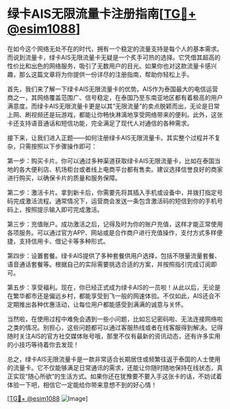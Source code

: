 # 绿卡AIS无限流量卡注册指南[[TG💪+ @esim1088](https://t.me/s/esim1088)]

在如今这个网络无处不在的时代，拥有一个稳定的流量支持是每个人的基本需求。而说到流量卡，绿卡AIS无限流量卡无疑是一个炙手可热的选择。它凭借其超高的性价比和出色的网络服务，吸引了无数用户的目光。如果你也对这款流量卡感兴趣，那么这篇文章将为你提供一份详尽的注册指南，帮助你轻松上手。

首先，我们来了解一下绿卡AIS无限流量卡的优势。AIS作为泰国最大的电信运营商之一，其网络覆盖范围广、信号稳定，在泰国乃至东南亚地区都有着极高的用户满意度。而绿卡AIS无限流量卡更是以其“无限流量”的卖点脱颖而出，无论是日常上网、刷视频还是玩游戏，都能让你畅快淋漓地享受网络带来的便利。此外，这张卡还支持语音通话和短信功能，完全满足了现代人对通信的各种需求。

接下来，让我们进入正题——如何注册绿卡AIS无限流量卡。其实整个过程并不复杂，只需按照以下步骤操作即可：

第一步：购买卡片。你可以通过多种渠道获取绿卡AIS无限流量卡，比如在泰国当地的各大便利店、机场柜台或者线上电商平台都有售卖。建议选择信誉良好的商家进行购买，以确保卡片的质量和服务保障。

第二步：激活卡片。拿到新卡后，你需要先将其插入手机或设备中，并拨打指定号码完成激活流程。通常情况下，运营商会发送一条包含激活码的短信到你的手机号码上，按照提示输入即可完成激活。

第三步：充值账户。成功激活之后，记得及时为你的账户充值，这样才能正常使用各项服务。可以通过官方APP、网站或是合作商户进行充值操作，支付方式多样便捷，支持信用卡、借记卡等多种形式。

第四步：设置套餐。绿卡AIS提供了多种套餐供用户选择，包括不限量流量套餐、语音通话套餐等。根据自己的实际需要挑选合适的方案，并按照指引完成订阅即可。

第五步：享受福利。现在，你已经正式成为绿卡AIS的一员啦！从此以后，无论是在繁华都市还是偏远乡村，都能享受到飞一般的网速体验。不仅如此，AIS还会不定期推出各种优惠活动，让每位用户都能感受到满满的诚意与关怀。

当然啦，在使用过程中难免会遇到一些小问题，比如忘记密码啦、无法连接网络啦之类的情况。别担心，这些问题都可以通过客服热线或者在线客服得到解决。记得随时关注AIS的官方社交媒体账号哦，那里不仅有最新的资讯动态，还有许多实用的小技巧等待着你去发现！

总之，绿卡AIS无限流量卡是一款非常适合长期居住或频繁往返于泰国的人士使用的流量卡。它不仅能够满足日常通讯的需求，还能让你随时随地保持在线状态，真正实现“随心所欲”的生活方式。如果你还在犹豫要不要入手这张卡的话，不妨试着体验一下吧，相信它一定能给你带来意想不到的好心情！

[[TG💪+ @esim1088](https://t.me/s/esim1088) ![Image](https://i.postimg.cc/4NQfJmqS/Snipaste-2025-05-13-00-14-12.png)]